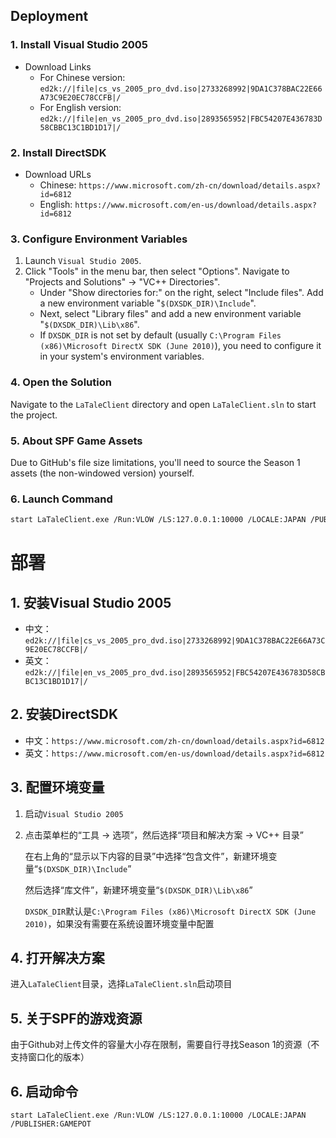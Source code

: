 ## Deployment

### 1. Install Visual Studio 2005

- Download Links
  - For Chinese version: `ed2k://|file|cs_vs_2005_pro_dvd.iso|2733268992|9DA1C378BAC22E66A73C9E20EC78CCFB|/`
  - For English version: `ed2k://|file|en_vs_2005_pro_dvd.iso|2893565952|FBC54207E436783D58CBBC13C1BD1D17|/`

### 2. Install DirectSDK

- Download URLs
  - Chinese: `https://www.microsoft.com/zh-cn/download/details.aspx?id=6812`
  - English: `https://www.microsoft.com/en-us/download/details.aspx?id=6812`

### 3. Configure Environment Variables

1. Launch `Visual Studio 2005`.
2. Click "Tools" in the menu bar, then select "Options". Navigate to "Projects and Solutions" -> "VC++ Directories".
   - Under "Show directories for:" on the right, select "Include files". Add a new environment variable "`$(DXSDK_DIR)\Include`".
   - Next, select "Library files" and add a new environment variable "`$(DXSDK_DIR)\Lib\x86`".
   - If `DXSDK_DIR` is not set by default (usually `C:\Program Files (x86)\Microsoft DirectX SDK (June 2010)`), you need to configure it in your system's environment variables.

### 4. Open the Solution

Navigate to the `LaTaleClient` directory and open `LaTaleClient.sln` to start the project.

### 5. About SPF Game Assets

Due to GitHub's file size limitations, you'll need to source the Season 1 assets (the non-windowed version) yourself.

### 6. Launch Command

```bash
start LaTaleClient.exe /Run:VLOW /LS:127.0.0.1:10000 /LOCALE:JAPAN /PUBLISHER:GAMEPOT
```

# 部署

## 1. 安装Visual Studio 2005

- 中文：`ed2k://|file|cs_vs_2005_pro_dvd.iso|2733268992|9DA1C378BAC22E66A73C9E20EC78CCFB|/`
- 英文：`ed2k://|file|en_vs_2005_pro_dvd.iso|2893565952|FBC54207E436783D58CBBC13C1BD1D17|/`

## 2. 安装DirectSDK

- 中文：`https://www.microsoft.com/zh-cn/download/details.aspx?id=6812`
- 英文：`https://www.microsoft.com/en-us/download/details.aspx?id=6812`

## 3. 配置环境变量

1. 启动`Visual Studio 2005`

2. 点击菜单栏的“工具 -> 选项”，然后选择“项目和解决方案 -> VC++ 目录”

   在右上角的“显示以下内容的目录”中选择“包含文件”，新建环境变量“`$(DXSDK_DIR)\Include`”

   然后选择“库文件”，新建环境变量“`$(DXSDK_DIR)\Lib\x86`”

   `DXSDK_DIR`默认是`C:\Program Files (x86)\Microsoft DirectX SDK (June 2010)`，如果没有需要在系统设置环境变量中配置

## 4. 打开解决方案

进入`LaTaleClient`目录，选择`LaTaleClient.sln`启动项目

## 5. 关于SPF的游戏资源

由于Github对上传文件的容量大小存在限制，需要自行寻找Season 1的资源（不支持窗口化的版本）

## 6. 启动命令

```
start LaTaleClient.exe /Run:VLOW /LS:127.0.0.1:10000 /LOCALE:JAPAN /PUBLISHER:GAMEPOT
```

